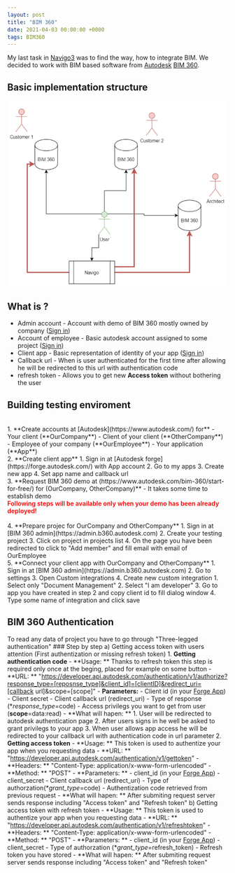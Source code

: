 ```yaml
---
layout: post
title: "BIM 360"
date: 2021-04-03 00:00:00 +0000
tags: BIM360
---
```


My last task in [Navigo3](https://navigo3.com/) was to find the way, how to integrate BIM.
We decided to work with BIM based software from [Autodesk](https://www.autodesk.com/) [BIM 360](https://www.autodesk.com/bim-360/).

## Basic implementation structure
![BIM 360 demo diagram](/assets/img/bim360-demo-diagram.PNG)
    
## What is ?
 - Admin account - Account with demo of BIM 360 mostly owned by company ([Sign in](https://admin.b360.autodesk.com))
 - Account of employee - Basic autodesk account assigned to some project ([Sign in]((https://www.autodesk.com/)))
 - Client app - Basic representation of identity of your app ([Sign in](https://forge.autodesk.com/))
 - Callback url - When is user authenticated for the first time after allowing he will be redirected to this url with authentication code
 - refresh token - Allows you to get new **Access token** without bothering the user

## Building testing enviroment
  <br />
  1. **Create accounts at [Autodesk](https://www.autodesk.com/) for**
      - Your client (**OurCompany**)
      - Client of your client (**OtherCompany**)
      - Employee of your company (**OurEmployee**)
      - Your application (**App**)
   <br />
  2. **Create client app**
      1. Sign in at [Autodesk forge](https://forge.autodesk.com/)  with App account
      2. Go to my apps
      3. Create new app
      4. Set app name and callback url
   <br />
  3. **Request BIM 360 demo at (https://www.autodesk.com/bim-360/start-for-free/) for (OurCompany, OtherCompany)** - It takes some time to establish demo
  <br />
  <div style="color:red; font-weight:600">Following steps will be available only when your demo has been already deployed!</div>
  <br />
  4. **Prepare projec for OurCompany and OtherCompany**
      1. Sign in at [BIM 360 admin](https://admin.b360.autodesk.com)  
      2. Create your testing project
      3. Click on project in projects list
      4. On the page you have been redirected to click to "Add member" and fill email with email of OurEmployee
  <br />
  5. **Connect your client app with OurCompany and OtherCompany**
       1. Sign in at [BIM 360 admin](https://admin.b360.autodesk.com)  
       2. Go to settings
       3. Open Custom integrations
       4. Create new custom integration
           1. Select only "Document Management"
           2. Select "I am developer"
           3. Go to app you have created in step 2 and copy client id to fill dialog window
           4. Type some name of integration and click save 

## BIM 360 Authentication
   To read any data of project you have to go through "Three-legged authentication"
    ### Step by step
        a) Getting access token with users attention (First authentization or missing refresh token)
            1. **Getting authentication code**
                - **Usage: ** Thanks to refresh token this step is required only once at the beging, placed for example on some button
                - **URL: ** "https://developer.api.autodesk.com/authentication/v1/authorize?response_type=[reposnse_type]&client_id]=[clientID]&redirect_uri=[callback url]&scope=[scope]" 
                - **Parameters:**
                    - Client id (in your [Forge App](https://forge.autodesk.com/))
                    - Client secret
                    - Client callback url (redirect_uri)
                    - Type of response (**response_type*=code)
                    - Access privilegs you want to get from user (**scope**=data:read)
                - **What will hapen: **
                    1. User will be redirected to autodesk authentication page
                    2. After users signs in he well be asked to grant privilegs to your app
                    3. When user allows app access he will be redirected to your callback url with authentication code in url parameter
             2. **Getting access token**
                    - **Usage: ** This token is used to authentize your app when you requesting data
                    - **URL: ** "https://developer.api.autodesk.com/authentication/v1/gettoken"
                    - **Headers: ** "Content-Type: application/x-www-form-urlencoded"
                    - **Method: ** "POST"
                    - **Parameters: **
                        - client_id (in your [Forge App](https://forge.autodesk.com/))
                        - client_secret
                        - Client callback url (redirect_uri)
                        - Type of authorzation(**grant_type*=code)
                        - Authentization code retrieved from previous request
                    - **What will hapen: ** After submiting request server sends response including "Access token" and "Refresh token"
         b) Getting access token with refresh token
                - **Usage: ** This token is used to authentize your app when you requesting data
                - **URL: ** "https://developer.api.autodesk.com/authentication/v1/refreshtoken"
                - **Headers: ** "Content-Type: application/x-www-form-urlencoded"
                - **Method: ** "POST"
                - **Parameters: **
                        - client_id (in your [Forge App](https://forge.autodesk.com/))
                        - client_secret
                        - Type of authorzation (**grant_type*=refresh_token)
                        - Refresh token you have stored
                    - **What will hapen: ** After submiting request server sends response including "Access token" and "Refresh token"
           

